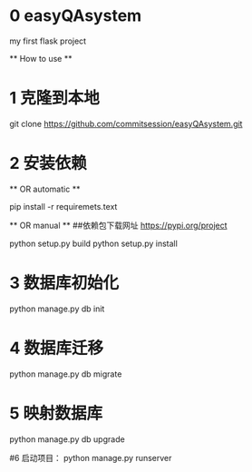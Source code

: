 # 0 easyQAsystem
my first flask project

** How to use **

# 1 克隆到本地
git clone https://github.com/commitsession/easyQAsystem.git

# 2 安装依赖
** OR automatic **

pip install -r requiremets.text

** OR manual **
##依赖包下载网址
https://pypi.org/project

python setup.py build
python setup.py install

# 3 数据库初始化
python manage.py db init

# 4 数据库迁移
python manage.py db migrate

# 5 映射数据库
python manage.py db upgrade

#6 启动项目：
python manage.py runserver

